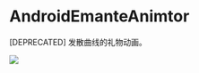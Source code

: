 # AndroidEmanteAnimtor

[DEPRECATED] 发散曲线的礼物动画。

![](http://ww2.sinaimg.cn/bmiddle/6e4e0c91gw1etxs1pw1xbg206o08wx6p.gif)
